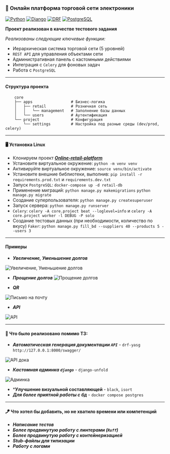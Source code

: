### 🏬 Онлайн платформа торговой сети электроники

[![Python](https://img.shields.io/badge/Python-3.12-blue?style=flat)](https://python.org)
[![Django](https://img.shields.io/badge/Django-5.2-092E20)](https://djangoproject.com)
[![DRF](https://img.shields.io/badge/DRF-3.16-9B59B6)](https://www.django-rest-framework.org)
[![PostgreSQL](https://img.shields.io/badge/PostgreSQL-17+-4169E1)](https://postgresql.org)


**Проект реализован в качестве тестового задания**

*Реализованы следующие ключевые функции:*

- Иерархическая система торговой сети (5 уровней)
- `REST API` для управления объектами сети
- Административная панель с кастомными действиями
- Интеграция с `Celery` для фоновых задач
- Работа с `PostgreSQL`

---
#### Структура проекта

```
    core
    ├── apps                 # Бизнес-логика
    │   ├── retail           # Розничная сеть
    │   │   └── management   # Заполнение базы данных
    │   └── users            # Аутентификация
    └── project              # Конфигурация
        └── settings         # Настройка под разные среды (dev/prod, celery)
```
---

#### :desktop_computer: Установка Linux

* Клонируем проект [***Online-retail-platform***](https://github.com/yakhovets-o/Online-retail-platform)
* Установите виртуальное окружение:  ```python -m venv venv```
* Активируйте виртуальное окружение: ```source venv/bin/activate```
* Установите внешние библиотеки, выполнив: ```pip install -r requirements.prod.txt``` и ```requirements.dev.txt```
* Запуск `PostgreSQL`: ```docker-compose up -d retail-db```
* Применение миграций: ```python manage.py makemigrations``` ```python manage.py migrate```
* Создание суперпользователя: ```python manage.py createsuperuser```
* Запуск сервера: ```python manage.py runserver```
* `Celery`: ```celery -A core.project beat --loglevel=info``` и ```celery -A core.project worker -l DEBUG -P solo```
* Создание тестовых данных (при необходимости, количество по вкусу) `Faker`: ```python manage.py fill_bd --suppliers 40 --products 5 --users 3``` 

---
#### Примеры 
* ***Увеличение, Уменьшение долгов***

![Увеличение, Уменьшение долгов](https://github.com/user-attachments/assets/6faec2f3-dde3-42f0-85fc-da0946bccb42)


* ***Прощение долгов***
![Прощение долгов](https://github.com/user-attachments/assets/074b1dcf-96ae-4a06-9395-ebaeb8f9d1d4)

* ***QR***

![Письмо на почту](https://github.com/user-attachments/assets/c4b31888-7594-4107-96ec-4a9a9b701f16)

* ***API***

![API](https://github.com/user-attachments/assets/3de9ffc8-6d67-4473-a6ea-43f4d628511a)




---
#### 🛶  Что было реализовано помимо ТЗ:
* ***Автоматическая генерация документации `API`*** -  ```drf-yasg``` ```http://127.0.0.1:8000/swagger/```


![API дока](https://github.com/user-attachments/assets/e9bba1b1-2283-4ad7-8d9c-e1e35656d41b)

* ***Кастомная админка `django`*** - ```django-unfold```



![Админка](https://github.com/user-attachments/assets/eee9cee7-7f0c-4868-aa72-977d8f82ab75)

* ***Улучшение визуальной составляющей** - ```black```, ```isort``` 
* ***Для более приятной работы с бд*** - ```docker compose postgres``` 

---
#### 🪁  Что хотел бы добавить, но не хватило времени или компетенций

* ***Написание тестов***
* ***Более продвинутую работу с линтерами (`Ruff`)***
* ***Более продвинутую работу с контейнеризацией***
* ***Stub-файлы  для типизации***
* ***Работу с логами***



